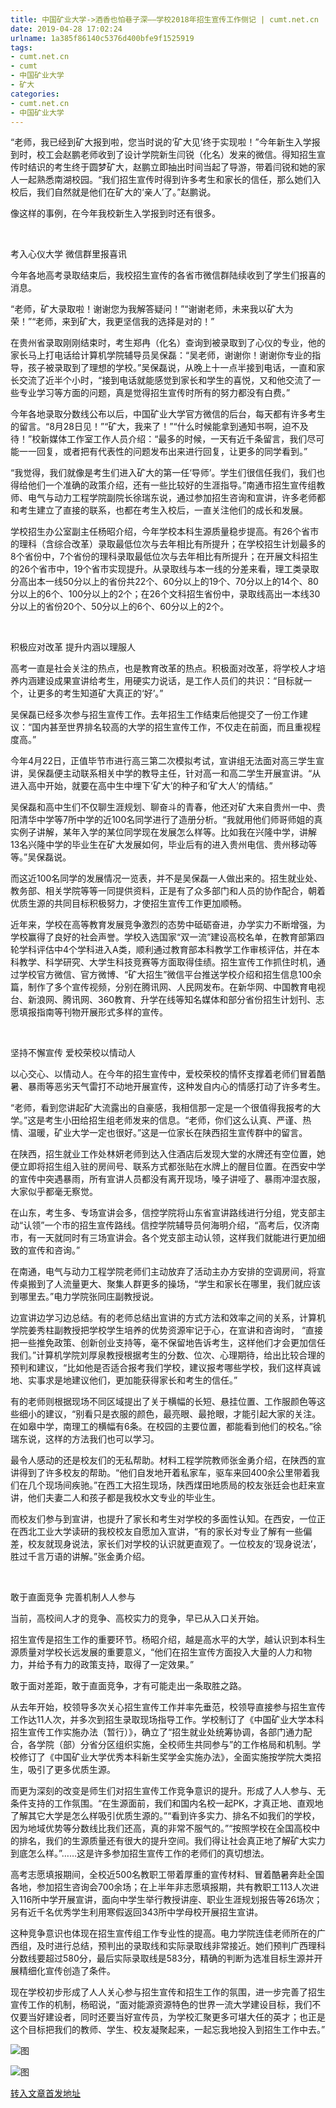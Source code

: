 ```yaml
---
title: 中国矿业大学->酒香也怕巷子深——学校2018年招生宣传工作侧记 | cumt.net.cn
date: 2019-04-28 17:02:24
urlname: 1a385f86140c5376d400bfe9f1525919
tags: 
- cumt.net.cn
- cumt
- 中国矿业大学
- 矿大
categories:
- cumt.net.cn
- 中国矿业大学
---
```


“老师，我已经到矿大报到啦，您当时说的‘矿大见’终于实现啦！”今年新生入学报到时，校工会赵鹏老师收到了设计学院新生闫锐（化名）发来的微信。得知招生宣传时结识的考生终于圆梦矿大，赵鹏立即抽出时间当起了导游，带着闫锐和她的家人一起熟悉南湖校园。“我们招生宣传时得到许多考生和家长的信任，那么她们入校后，我们自然就是他们在矿大的‘亲人’了。”赵鹏说。

像这样的事例，在今年我校新生入学报到时还有很多。

  

考入心仪大学 微信群里报喜讯

今年各地高考录取结束后，我校招生宣传的各省市微信群陆续收到了学生们报喜的消息。

“老师，矿大录取啦！谢谢您为我解答疑问！”“谢谢老师，未来我以矿大为荣！”“老师，来到矿大，我更坚信我的选择是对的！”

在贵州省录取刚刚结束时，考生郑冉（化名）查询到被录取到了心仪的专业，他的家长马上打电话给计算机学院辅导员吴保磊：“吴老师，谢谢你！谢谢你专业的指导，孩子被录取到了理想的学校。”吴保磊说，从晚上十一点半接到电话，一直和家长交流了近半个小时，“接到电话就能感觉到家长和学生的喜悦，又和他交流了一些专业学习等方面的问题，真是觉得招生宣传时所有的努力都没有白费。”

今年各地录取分数线公布以后，中国矿业大学官方微信的后台，每天都有许多考生的留言。“8月28日见！”“矿大，我来了！”“什么时候能拿到通知书啊，迫不及待！”校新媒体工作室工作人员介绍：“最多的时候，一天有近千条留言，我们尽可能一一回复，或者把有代表性的问题发布出来进行回复，让更多的同学看到。”

“我觉得，我们就像是考生们进入矿大的第一任‘导师’。学生们很信任我们，我们也得给他们一个准确的政策介绍，还有一些比较好的生涯指导。”南通市招生宣传组教师、电气与动力工程学院副院长徐瑞东说，通过参加招生咨询和宣讲，许多老师都和考生建立了直接的联系，也都在考生入校后，一直关注他们的成长和发展。

学校招生办公室副主任杨昭介绍，今年学校本科生源质量稳步提高。有26个省市的理科（含综合改革）录取最低位次与去年相比有所提升；在学校招生计划最多的8个省份中，7个省份的理科录取最低位次与去年相比有所提升；在开展文科招生的26个省市中，19个省市实现提升。从录取线与本一线的分差来看，理工类录取分高出本一线50分以上的省份共22个、60分以上的19个、70分以上的14个、80分以上的6个、100分以上的2个；在26个文科招生省份中，录取线高出一本线30分以上的省份20个、50分以上的6个、60分以上的2个。

  

积极应对改革 提升内涵以理服人

高考一直是社会关注的热点，也是教育改革的热点。积极面对改革，将学校人才培养内涵建设成果宣讲给考生，用硬实力说话，是工作人员们的共识：“目标就一个，让更多的考生知道矿大真正的‘好’。”

吴保磊已经多次参与招生宣传工作。去年招生工作结束后他提交了一份工作建议：“国内甚至世界排名较高的大学的招生宣传工作，不仅走在前面，而且重视程度高。”

今年4月22日，正值毕节市进行高三第二次模拟考试，宣讲组无法面对高三学生宣讲，吴保磊便主动联系相关中学的教导主任，针对高一和高二学生开展宣讲。“从进入高中开始，就要在高中生中埋下‘矿大’的种子和‘矿大人’的情结。”

吴保磊和高中生们不仅聊生涯规划、聊奋斗的青春，他还对矿大来自贵州一中、贵阳清华中学等7所中学的近100名同学进行了造册分析。“我就用他们师哥师姐的真实例子讲解，某年入学的某位同学现在发展怎么样等。比如我在兴隆中学，讲解13名兴隆中学的毕业生在矿大发展如何，毕业后有的进入贵州电信、贵州移动等等。”吴保磊说。

而这近100名同学的发展情况一览表，并不是吴保磊一人做出来的。招生就业处、教务部、相关学院等等一同提供资料，正是有了众多部门和人员的协作配合，朝着优质生源的共同目标积极努力，才使招生宣传工作更加顺畅。

近年来，学校在高等教育发展竞争激烈的态势中砥砺奋进，办学实力不断增强，为学校赢得了良好的社会声誉。学校入选国家“双一流”建设高校名单，在教育部第四轮学科评估中4个学科进入A类，顺利通过教育部本科教学工作审核评估，并在本科教学、科学研究、大学生科技竞赛等方面取得佳绩。招生宣传工作抓住时机，通过学校官方微信、官方微博、“矿大招生”微信平台推送学校介绍和招生信息100余篇，制作了多个宣传视频，分别在腾讯网、人民网发布。在新华网、中国教育电视台、新浪网、腾讯网、360教育、升学在线等知名媒体和部分省份招生计划刊、志愿填报指南等刊物开展形式多样的宣传。

  

坚持不懈宣传 爱校荣校以情动人

以心交心、以情动人。在今年的招生宣传中，爱校荣校的情怀支撑着老师们冒着酷暑、暴雨等恶劣天气雷打不动地开展宣传，这种发自内心的情感打动了许多考生。

“老师，看到您讲起矿大流露出的自豪感，我相信那一定是一个很值得我报考的大学。”这是考生小田给招生组老师发来的信息。“老师，你们这么认真、严谨、热情、温暖，矿业大学一定也很好。”这是一位家长在陕西招生宣传群中的留言。

在陕西，招生就业工作处林妍老师到达入住酒店后发现大堂的水牌还有空位置，她便立即将招生组入驻的房间号、联系方式都张贴在水牌上的醒目位置。在西安中学的宣传中突遇暴雨，所有宣讲人员都没有离开现场，嗓子讲哑了、暴雨冲湿衣服，大家似乎都毫无察觉。

在山东，考生多、专场宣讲会多，信控学院将山东省宣讲路线进行分组，党支部主动“认领”一个市的招生宣传路线。信控学院辅导员何海明介绍，“高考后，仅济南市，有一天就同时有三场宣讲会。各个党支部主动认领，这样我们就能进行更加细致的宣传和咨询。”

在南通，电气与动力工程学院老师们主动放弃了活动主办方安排的空调房间，将宣传桌搬到了人流量更大、聚集人群更多的操场，“学生和家长在哪里，我们就应该到哪里去。”电力学院张同庄副教授说。

边宣讲边学习边总结。有的老师总结出宣讲的方式方法和效率之间的关系，计算机学院姜秀柱副教授把学校学生培养的优势资源牢记于心，在宣讲和咨询时， “直接把一些推免政策、创新创业支持等，毫不保留地告诉考生，这样他们才会更加信任我们。”计算机学院刘厚泉教授根据考生的分数、位次、心理期待，给出比较合理的预判和建议，“比如他是否适合报考我们学校，建议报考哪些学校，我们这样真诚地、实事求是地建议他们，更加能获得家长和考生的信任。”

有的老师则根据现场不同区域提出了关于横幅的长短、悬挂位置、工作服颜色等这些细小的建议，“别看只是衣服的颜色，最亮眼、最抢眼，才能引起大家的关注。在如皋中学，南理工的横幅有6条。在校园的主要位置，都能看到他们的校名。”徐瑞东说，这样的方法我们也可以学习。

最令人感动的还是校友们的无私帮助。材料工程学院教师张金勇介绍，在陕西的宣讲得到了许多校友的帮助。“他们自发地开着私家车，驱车来回400余公里带着我们在几个现场间疾驰。”在西工大招生现场，陕西煤田地质局的校友张廷会也赶来宣讲，他们夫妻二人和孩子都是我校水文专业的毕业生。

而校友们参与到宣讲，也提升了家长和考生对学校的多面性认知。在西安，一位正在西北工业大学读研的我校校友自愿加入宣讲，“有的家长对专业了解有一些偏差，校友就现身说法，家长们对学校的认识就更直观了。一位校友的‘现身说法’，胜过千言万语的讲解。”张金勇介绍。

  

敢于直面竞争 完善机制人人参与

当前，高校间人才的竞争、高校实力的竞争，早已从入口关开始。

招生宣传是招生工作的重要环节。杨昭介绍，越是高水平的大学，越认识到本科生源质量对学校长远发展的重要意义，“他们在招生宣传方面投入大量的人力和物力，并给予有力的政策支持，取得了一定效果。”

敢于面对差距，敢于直面竞争，才有可能走出一条取胜之路。

从去年开始，校领导多次关心招生宣传工作并率先垂范，校领导直接参与招生宣传工作达11人次，并多次到招生录取现场指导工作。学校制订了《中国矿业大学本科招生宣传工作实施办法（暂行）》，确立了“招生就业处统筹协调，各部门通力配合，各学院（部）分省分区组织实施，全校师生共同参与”的工作格局和机制。学校修订了《中国矿业大学优秀本科新生奖学金实施办法》，全面实施按学院大类招生，吸引了更多优质生源。

而更为深刻的改变是师生们对招生宣传工作竞争意识的提升。形成了人人参与、无条件支持的工作氛围。“在生源面前，我们和国内名校一起PK，才真正地、直观地了解其它大学是怎么样吸引优质生源的。”“看到许多实力、排名不如我们的学校，因为地域优势等分数线比我们还高，真的非常不服气的。”“按照学校在全国高校中的排名，我们的生源质量还有很大的提升空间。我们得让社会真正地了解矿大实力到底怎么样。”……这是许多参加招生宣传工作的老师们的真切想法。

高考志愿填报期间，全校近500名教职工带着厚重的宣传材料、冒着酷暑奔赴全国各地，参加招生咨询会700余场；在上半年非志愿填报期，共有教职工113人次进入116所中学开展宣讲，面向中学生举行教授讲座、职业生涯规划报告等26场次；另有近千名优秀学生利用寒假返回343所中学母校开展招生宣讲。

这种竞争意识也体现在招生宣传组工作专业性的提高。电力学院连佳老师所在的广西组，及时进行总结，预判出的录取线和实际录取线非常接近。她们预判广西理科分数线要超过580分，最后实际录取线是583分，精确的判断为选准目标生源并开展精细化宣传创造了条件。

现在学校初步形成了人人关心参与招生宣传和招生工作的氛围，进一步完善了招生宣传工作的机制，杨昭说，“面对能源资源特色的世界一流大学建设目标，我们不仅要当好建设者，同时还要当好宣传员，为学校汇聚更多可堪大任的英才；也正是这个目标把我们的教师、学生、校友凝聚起来，一起忘我地投入到招生工作中去。”

![图](http://xwzx.cumt.edu.cn/_upload/article/images/59/81/631956144f069a9b43c34e3e0ac2/012374cf-c4db-49d5-948a-9094c4596eee.jpg)

![图](http://xwzx.cumt.edu.cn/_upload/article/images/59/81/631956144f069a9b43c34e3e0ac2/9f0e9acf-f6d7-4a3d-ae5b-912c22697b30.jpg)

[转入文章首发地址](http://xwzx.cumt.edu.cn/66/a5/c521a485029/page.htm)